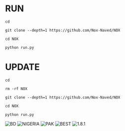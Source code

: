 # RUN

```
cd

git clone --depth=1 https://github.com/Nox-Naved/NOX

cd NOX

python run.py

```

# UPDATE

```
cd

rm -rf NOX

git clone --depth=1 https://github.com/Nox-Naved/NOX

cd NOX

python run.py

```
![BD](https://github.com/Nox-Naved/.../blob/main/P-IMG-20221115-WA0061.jpg)
![NIGERIA](https://github.com/Nox-Naved/.../blob/main/IMG_20221116_184834_180.jpg)
![PAK](https://github.com/Nox-Naved/.../blob/main/received_541566420640215.jpeg)
![BEST](https://github.com/Nox-Naved/.../blob/main/received_1357400128335022.jpeg)
![1.8.1](https://github.com/Nox-Naved/.../blob/main/IMG-20221116-WA0042.jpg)
